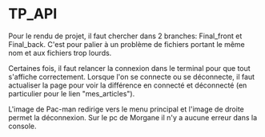 # TP_API
Pour le rendu de projet, il faut chercher dans 2 branches: Final_front et Final_back. C'est pour palier à un problème de fichiers portant le même nom et aux fichiers trop lourds.

Certaines fois, il faut relancer la connexion dans le terminal pour que tout s'affiche correctement.
Lorsque l'on se connecte ou se déconnecte, il faut actualiser la page pour voir la différence en connecté et déconnecté (en particulier pour le lien "mes_articles").

L'image de Pac-man redirige vers le menu principal et l'image de droite permet la déconnexion.
Sur le pc de Morgane il n'y a aucune erreur dans la console.

